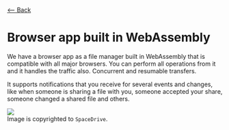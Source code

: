 [⟵ Back](../features.md#features)

# Browser app built in WebAssembly

We have a browser app as a file manager built in WebAssembly that is compatible with all major browsers. You can perform all operations from it and it handles the traffic also. Concurrent and resumable transfers.

It supports notifications that you receive for several events and changes, like when someone is sharing a file with you, someone accepted your share, someone changed a shared file and others.

![](https://github.com/radumarias/syncoxiders/blob/main/website/resources/app.png?raw=true)  
Image is copyrighted to `SpaceDrive`.

